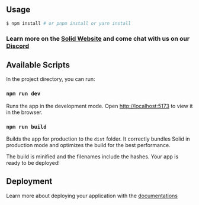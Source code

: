 ## Usage

```bash
$ npm install # or pnpm install or yarn install
```

### Learn more on the [Solid Website](https://solidjs.com) and come chat with us on our [Discord](https://discord.com/invite/solidjs)

## Available Scripts

In the project directory, you can run:

### `npm run dev`

Runs the app in the development mode.
Open [http://localhost:5173](http://localhost:5173) to view it in the browser.

### `npm run build`

Builds the app for production to the `dist` folder.
It correctly bundles Solid in production mode and optimizes the build for the best performance.

The build is minified and the filenames include the hashes.
Your app is ready to be deployed!

## Deployment

Learn more about deploying your application with the [documentations](https://vite.dev/guide/static-deploy.html)
